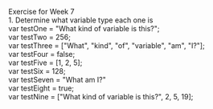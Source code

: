 Exercise for Week 7<br>
	 1. Determine what variable type each one is <br>
			var testOne = "What kind of variable is this?";<br>
			var testTwo = 256;<br>
			var testThree = ["What", "kind", "of", "variable", "am", "I?"];<br>
			var testFour = false;<br>
			var testFive = [1, 2, 5];<br>
			var testSix = 128;<br>
			var testSeven = "What am I?"<br>
			var testEight = true;<br>
			var testNine = ["What kind of variable is this?", 2, 5, 19];<br>
